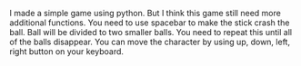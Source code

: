 I made a simple game using python.
But I think this game still need more additional functions.
You need to use spacebar to make the stick crash the ball.
Ball will be divided to two smaller balls.
You need to repeat this until all of the balls disappear.
You can move the character by using up, down, left, right button on your keyboard.
